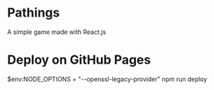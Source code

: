 # Pathings

A simple game made with React.js

# Deploy on GitHub Pages

$env:NODE_OPTIONS = "--openssl-legacy-provider"
npm run deploy
